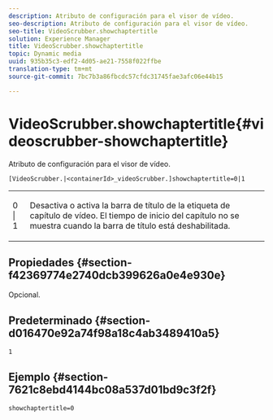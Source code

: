 ```yaml
---
description: Atributo de configuración para el visor de vídeo.
seo-description: Atributo de configuración para el visor de vídeo.
seo-title: VideoScrubber.showchaptertitle
solution: Experience Manager
title: VideoScrubber.showchaptertitle
topic: Dynamic media
uuid: 935b35c3-edf2-4d05-ae21-7558f022ffbe
translation-type: tm+mt
source-git-commit: 7bc7b3a86fbcdc57cfdc31745fae3afc06e44b15

---
```



# VideoScrubber.showchaptertitle{#videoscrubber-showchaptertitle}

Atributo de configuración para el visor de vídeo.

`[VideoScrubber.|<containerId>_videoScrubber.]showchaptertitle=0|1`

<table id="table_C616483932C2482CA9794DDD7313FD7C"> 
 <tbody> 
  <tr> 
   <td colname="col1"> <p> <span class="codeph"> 0 | 1</span> </p> </td> 
   <td colname="col2"> <p> Desactiva o activa la barra de título de la etiqueta de capítulo de vídeo. El tiempo de inicio del capítulo no se muestra cuando la barra de título está deshabilitada. </p> </td> 
  </tr> 
 </tbody> 
</table>

## Propiedades {#section-f42369774e2740dcb399626a0e4e930e}

Opcional.

## Predeterminado {#section-d016470e92a74f98a18c4ab3489410a5}

`1`

## Ejemplo {#section-7621c8ebd4144bc08a537d01bd9c3f2f}

```
showchaptertitle=0
```

